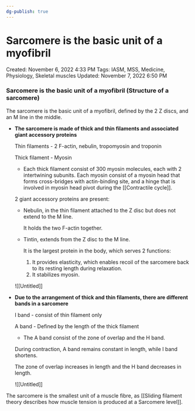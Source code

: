 ```yaml
---
dg-publish: true
---
```


# Sarcomere is the basic unit of a myofibril

Created: November 6, 2022 4:33 PM
Tags: IASM, MSS, Medicine, Physiology, Skeletal muscles
Updated: November 7, 2022 6:50 PM

### Sarcomere is the basic unit of a myofibril (Structure of a sarcomere)

The sarcomere is the basic unit of a myofibril, defined by the 2 Z discs, and an M line in the middle. 

- **The sarcomere is made of thick and thin filaments and associated giant accessory proteins**
    
    Thin filaments - 2 F-actin, nebulin, tropomyosin and troponin
    
    Thick filament - Myosin
    
    - Each thick filament consist of 300 myosin molecules, each with 2 intertwining subunits. Each myosin consist of a myosin head that forms cross-bridges with actin-binding site, and a hinge that is involved in myosin head pivot during the [[Contractile cycle]].
    
    2 giant accessory proteins are present:
    
    - Nebulin, in the thin filament attached to the Z disc but does not extend to the M line.
        
        It holds the two F-actin together.
        
    - Tintin, extends from the Z disc to the M line.
        
        It is the largest protein in the body, which serves 2 functions:
        
        1. It provides elasticity, which enables recoil of the sarcomere back to its resting length during relaxation.
        2. It stabilizes myosin.
    
    ![[Untitled]]
    
- ************************************************************************************************************Due to the arrangement of thick and thin filaments, there are different bands in a sarcomere************************************************************************************************************
    
    I band - consist of thin filament only
    
    A band - Defined by the length of the thick filament
    
    - The A band consist of the zone of overlap and the H band.
    
    During contraction, A band remains constant in length, while I band shortens.
    
    The zone of overlap increases in length and the H band decreases in length.
    
    ![[Untitled]]
    

The sarcomere is the smallest unit of a muscle fibre, as [[Sliding filament theory describes how muscle tension is produced at a Sarcomere level]].